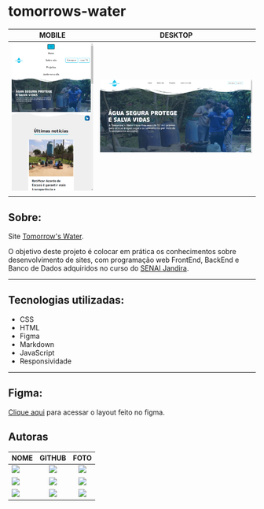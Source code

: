 ﻿# tomorrows-water

|      MOBILE         |          DESKTOP       |
|:-------------------:|:-----------------------:
|![](./imagens/mobile.png)|![](./imagens/desktop.png)|
|                     |                        |  
 

## Sobre:
Site [Tomorrow's Water]().

O objetivo deste projeto é colocar em prática os conhecimentos sobre desenvolvimento de sites, com programação web FrontEnd, BackEnd e Banco de Dados adquiridos no curso do [SENAI Jandira](https://jandira.sp.senai.br/).

---

## Tecnologias utilizadas:
- CSS
- HTML
- Figma
- Markdown
- JavaScript
- Responsividade
---

## Figma:
[Clique aqui](https://www.figma.com/file/6eCxKagO9pT5NycZg9UAy5/Tomorrow's-Water-Layout?type=design&node-id=0-1&t=UkoD1JS8yC6WkpyM-0) para acessar o layout feito no figma.





## **Autoras**

| NOME                                                                                                                                                                                      |                                                     GITHUB                                                      |                                       FOTO                                       |
| :----------------------------------------------------------------------------------------------------------------------------------------------------------------------------------------- | :-------------------------------------------------------------------------------------------------------------: | :------------------------------------------------------------------------------: |
| <a href="https://github.com/ingryd16"><img src="https://img.shields.io/badge/DESENVOLVEDORA-INGRYD%20SHIRLLEY-informational?style=for-the-badge&logo=appveyorlabelColor=222222"></a> |   <a href="https://github.com/leticia-evelin"><img src="https://skillicons.dev/icons?i=github&theme="/></a>   | <img src="https://avatars.githubusercontent.com/ingryd16" height="50"></a> |
| <a href="https://github.com/LaylaGiovanna"><img src="https://img.shields.io/badge/DESENVOLVEDORA-LAYLA%20GIOVANNA-informational?style=for-the-badge&logo=appveyorlabelColor=222222"></a> |   <a href="https://github.com/LaylaGiovanna"><img src="https://skillicons.dev/icons?i=github&theme="/></a>   | <img src="https://avatars.githubusercontent.com/LaylaGiovanna" height="50"></a> |
| <a href="https://github.com/leticia-evelin"><img src="https://img.shields.io/badge/DESENVOLVEDORA-LETÍCIA%20EVELIN-informational?style=for-the-badge&logo=appveyorlabelColor=222222"></a> |   <a href="https://github.com/leticia-evelin"><img src="https://skillicons.dev/icons?i=github&theme="/></a>   | <img src="https://avatars.githubusercontent.com/leticia-evelin" height="50"></a> |